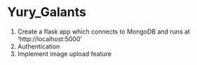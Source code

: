 # Yury_Galants
1. Create a flask app which connects to MongoDB and runs at ‘http://localhost:5000’
2. Authentication
3. Implement image upload feature
